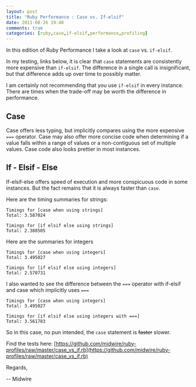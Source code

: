 ```yaml
---
layout: post
title: "Ruby Performance : Case vs. If-elsif"
date: 2011-08-26 19:40
comments: true
categories: [ruby,case,if-elsif,performance,profiling]
---
```

In this edition of Ruby Performance I take a look at `case` vs. `if-elsif`.

In my testing, links below, it is clear that `case` statements are consistently more expensive than `if-elsif`.  The difference in a single call is insignificant, but that difference adds up over time to possibly matter.

I am certainly not recommending that you use `if-elsif` in every instance.  There are times when the trade-off may be worth the difference in performance.

## Case ##

Case offers less typing, but implicitly compares using the more expensive `===` operator.  Case may also offer more concise code when determining if a value falls within a range of values or a non-contiguous set of multiple values.  Case code also looks prettier in most instances.

## If - Elsif - Else ##

If-elsif-else offers speed of execution and more conspicuous code in some instances.  But the fact remains that it is always faster than `case`.

Here are the timing summaries for strings:

    Timings for [case when using strings]
    Total: 3.587024

    Timings for [if elsif else using strings]
    Total: 2.380505

Here are the summaries for integers

    Timings for [case when using integers]
    Total: 3.495027

    Timings for [if elsif else using integers]
    Total: 2.570731

I also wanted to see the difference between the `===` operator with if-elsif and case which implicitly uses `===`

    Timings for [case when using integers]
    Total: 3.495027

    Timings for [if elsif else using integers with ===]
    Total: 3.561783

So in this case, no pun intended, the `case` statement is <del>faster</del> slower.

Find the tests here: [https://github.com/midwire/ruby-profiles/raw/master/case_vs_if.rb](https://github.com/midwire/ruby-profiles/raw/master/case_vs_if.rb)

Regards,

-- Midwire
